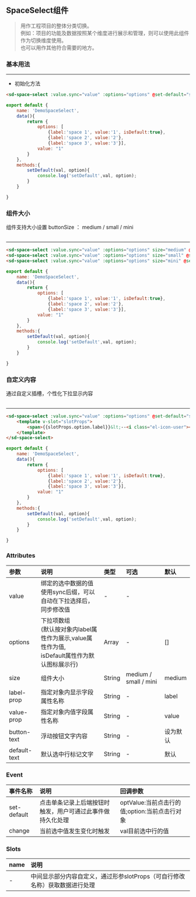 ## SpaceSelect组件
>用作工程项目的整体分类切换。  
>例如：项目的功能及数据按照某个维度进行展示和管理，则可以使用此组件作为切换维度使用。  
>也可以用作其他符合需要的地方。

### 基本用法
<div class="code_div">
    <demo-space-select type="1"></demo-space-select>

---
* 初始化方法
``` html
<sd-space-select :value.sync="value" :options="options" @set-default="setDefault"></sd-space-select>
```

``` js
export default {
    name: 'DemoSpaceSelect',
    data(){
        return {
            options: [
                {label:'space 1', value:'1', isDefault:true},
                {label:'space 2', value:'2'},
                {label:'space 3', value:'3'}],
            value: "1"
        }
    },
    methods:{
        setDefault(val, option){
            console.log('setDefault',val, option);
        }
    }

}
```
</div>


### 组件大小
<div class="code_div">
组件支持大小设置 buttonSize ： medium / small / mini    
<br/><br/>
<demo-space-select type="2"></demo-space-select>

---

``` html
<sd-space-select :value.sync="value" :options="options" size="medium" @set-default="setDefault"></sd-space-select>
<sd-space-select :value.sync="value" :options="options" size="small" @set-default="setDefault"></sd-space-select>
<sd-space-select :value.sync="value" :options="options" size="mini" @set-default="setDefault"></sd-space-select>
```

``` js
export default {
    name: 'DemoSpaceSelect',
    data(){
        return {
            options: [
                {label:'space 1', value:'1', isDefault:true},
                {label:'space 2', value:'2'},
                {label:'space 3', value:'3'}],
            value: "1"
        }
    },
    methods:{
        setDefault(val, option){
            console.log('setDefault',val, option);
        }
    }

}
```

</div>


### 自定义内容
<div class="code_div">
通过自定义插槽，个性化下拉显示内容    
<br/><br/>
<demo-space-select type="3"></demo-space-select>

---

``` html
<sd-space-select :value.sync="value" :options="options" @set-default="setDefault">
    <template v-slot="slotProps">
        <span>{{slotProps.option.label}}&lt;--<i class="el-icon-user"></i>--&gt;({{slotProps.option.value}})</span>
    </template>
</sd-space-select>
```

``` js
export default {
    name: 'DemoSpaceSelect',
    data(){
        return {
            options: [
                {label:'space 1', value:'1', isDefault:true},
                {label:'space 2', value:'2'},
                {label:'space 3', value:'3'}],
            value: "1"
        }
    },
    methods:{
        setDefault(val, option){
            console.log('setDefault',val, option);
        }
    }

}
```

</div>






### Attributes
参数|说明|类型|可选|默认
:---|:---|:---|:---|:---
value|绑定的选中数据的值<br>使用sync后缀，可以自动在下拉选择后，同步修改值|-|-
options|下拉项数组<br>(默认按对象内label属性作为展示,value属性作为值,<br>isDefault属性作为默认图标展示行)|Array|-|[]
size|组件大小|String|medium / small / mini |medium
label-prop|指定对象内显示字段属性名称|String|-|label
value-prop|指定对象内值字段属性名称|String|-|value
button-text|浮动按钮文字内容|String|-|设为默认
default-text|默认选中行标记文字|String|-|默认



### Event
事件名称|说明|回调参数
:---|:---|:---
set-default|点击单条记录上后端按钮时触发，用户可通过此事件做持久化处理|optValue:当前点击行的值;option:当前点击行对象
change|当前选中值发生变化时触发|val目前选中行的值

### Slots
name|说明
:---|:---
-|中间显示部分内容自定义，通过形参slotProps（可自行修改名称）获取数据进行处理
